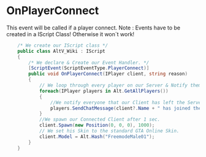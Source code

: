 # OnPlayerConnect
This event will be called if a player connect.
Note : Events have to be created in a IScript Class! Otherwise it won´t work!


```csharp
    /* We create our IScript class */
    public class AltV_Wiki : IScript
    {
        /* We declare & Create our Event Handler. */
        [ScriptEvent(ScriptEventType.PlayerConnect)]
        public void OnPlayerConnect(IPlayer client, string reason)
        {
            // We loop through every player on our Server & Notify them.
            foreach(IPlayer players in Alt.GetAllPlayers())
            {
                //We notify everyone that our Client has left the Server.
                players.SendChatMessage(client?.Name + " has joined the Server!");
            }
            //We spawn our Connected Client after 1 sec.
            client.Spawn(new Position(0, 0, 0), 1000);
            // We set his Skin to the standard GTA Online Skin.
            client.Model = Alt.Hash("FreemodeMale01");
        }
    }
```
